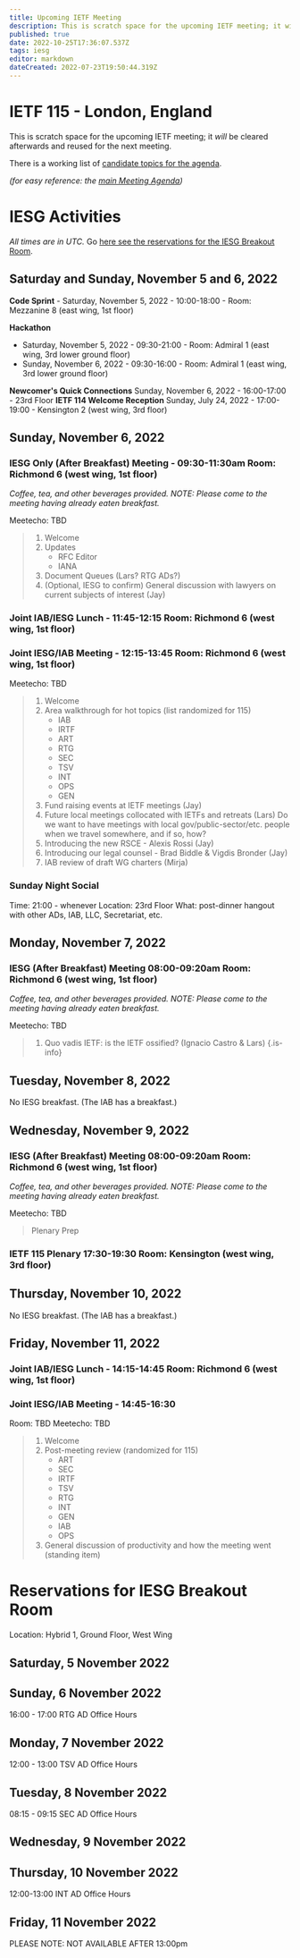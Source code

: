 ```yaml
---
title: Upcoming IETF Meeting
description: This is scratch space for the upcoming IETF meeting; it will be cleared afterwards and reused for the next meeting. 
published: true
date: 2022-10-25T17:36:07.537Z
tags: iesg
editor: markdown
dateCreated: 2022-07-23T19:50:44.319Z
---
```


# IETF 115 - London, England
This is scratch space for the upcoming IETF meeting; it *will* be cleared afterwards and reused for the next meeting. 

There is a working list of [candidate topics for the agenda](/group/iesg/MeetingTopics).

*(for easy reference: the [main Meeting Agenda](https://datatracker.ietf.org/meeting/115/agenda))*

# IESG Activities
*All times are in UTC.* Go [here see the reservations for the IESG Breakout Room](#IESGBreakoutRoom).

## Saturday and Sunday, November 5 and 6, 2022

**Code Sprint** - Saturday, November 5, 2022 - 10:00-18:00 - Room: Mezzanine 8 (east wing, 1st floor)

**Hackathon**
  - Saturday, November 5, 2022 - 09:30-21:00 - Room: Admiral 1 (east wing, 3rd lower ground floor)
  - Sunday, November 6, 2022 - 09:30-16:00 - Room: Admiral 1 (east wing, 3rd lower ground floor)

**Newcomer's Quick Connections** Sunday, November 6, 2022 - 16:00-17:00 - 23rd Floor
**IETF 114 Welcome Reception** Sunday, July 24, 2022 - 17:00-19:00 - Kensington 2 (west wing, 3rd floor)

## Sunday, November 6, 2022

### IESG Only (After Breakfast) Meeting - 09:30-11:30am Room: Richmond 6 (west wing, 1st floor)

*Coffee, tea, and other beverages provided. NOTE: Please come to the meeting having already eaten breakfast.*

Meetecho: TBD

>   1. Welcome
>   2. Updates
>      - RFC Editor
>      - IANA
>   3. Document Queues (Lars? RTG ADs?)
>   4. (Optional, IESG to confirm) General discussion with lawyers on current subjects of interest (Jay)

### Joint IAB/IESG Lunch - 11:45-12:15 Room: Richmond 6 (west wing, 1st floor)

### Joint IESG/IAB Meeting - 12:15-13:45 Room: Richmond 6 (west wing, 1st floor)
Meetecho: TBD

> 1. Welcome
> 1. Area walkthrough for hot topics (list randomized for 115)
>    - IAB
>    - IRTF
>    - ART
>    - RTG
>    - SEC
>    - TSV
>    - INT
>    - OPS
>    - GEN 
> 1. Fund raising events at IETF meetings (Jay)
> 1. Future local meetings collocated with IETFs and retreats (Lars)
>    Do we want to have meetings with local gov/public-sector/etc. people when we travel somewhere, and if so, how?
> 1. Introducing the new RSCE - Alexis Rossi (Jay)
> 1. Introducing our legal counsel - Brad Biddle & Vigdis Bronder (Jay)
> 1. IAB review of draft WG charters (Mirja)

### Sunday Night Social

Time: 21:00 - whenever
Location: 23rd Floor
What: post-dinner hangout with other ADs, IAB, LLC, Secretariat, etc. 

## Monday, November 7, 2022 


### IESG (After Breakfast) Meeting 08:00-09:20am Room: Richmond 6 (west wing, 1st floor)	

*Coffee, tea, and other beverages provided. NOTE: Please come to the meeting having already eaten breakfast.*

Meetecho: TBD

> 1. Quo vadis IETF: is the IETF ossified? (Ignacio Castro & Lars)
{.is-info}

## Tuesday, November 8, 2022

No IESG breakfast. (The IAB has a breakfast.)
  
## Wednesday, November 9, 2022


### IESG (After Breakfast) Meeting 08:00-09:20am Room: Richmond 6 (west wing, 1st floor)	

*Coffee, tea, and other beverages provided. NOTE: Please come to the meeting having already eaten breakfast.*

Meetecho: TBD

>    Plenary Prep

### IETF 115 Plenary 17:30-19:30 Room: Kensington (west wing, 3rd floor)

## Thursday, November 10, 2022

No IESG breakfast. (The IAB has a breakfast.)

## Friday, November 11, 2022 
### Joint IAB/IESG Lunch - 14:15-14:45 Room: Richmond 6 (west wing, 1st floor)
### Joint IESG/IAB Meeting - 14:45-16:30
Room: TBD
Meetecho: TBD

>  1. Welcome
>  1. Post-meeting review (randomized for 115)
>     - ART
>     - SEC
>     - IRTF
>     - TSV
>     - RTG
>     - INT
>     - GEN
>     - IAB
>     - OPS
>  1.  General discussion of productivity and how the meeting went	 (standing item)


# <a id="IESGBreakoutRoom"></a>Reservations for IESG Breakout Room

Location: Hybrid 1, Ground Floor, West Wing 

## Saturday, 5 November 2022

  

## Sunday, 6 November 2022
16:00 - 17:00 RTG AD Office Hours

## Monday, 7 November 2022
12:00 - 13:00 TSV AD Office Hours
  

## Tuesday, 8 November 2022
08:15 - 09:15 SEC AD Office Hours


## Wednesday, 9 November 2022

	 

## Thursday, 10 November 2022


12:00-13:00 INT AD Office Hours

## Friday, 11 November 2022

   PLEASE NOTE: NOT AVAILABLE AFTER 13:00pm 
